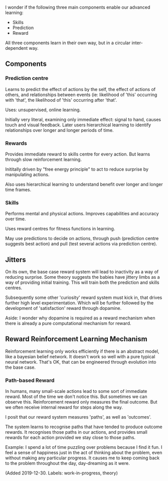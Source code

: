 I wonder if the following three main components enable our advanced learning:
* Skills
* Prediction
* Reward

All three components learn in their own way, but in a circular inter-dependent way. 

## Components
### Prediction centre
Learns to predict the effect of actions by the self, the effect of actions of others, and relationships between events (ie: likelihood of 'this' occurring with 'that', the likelihood of 'this' occurring after 'that'. 

Uses: unsupervised, online learning.

Initially very literal, examining only immediate effect: signal to hand, causes touch and visual feedback. Later users hierarchical learning to identify relationships over longer and longer periods of time. 

### Rewards
Provides immediate reward to skills centre for every action. But learns through slow reinforcement learning.

Inititally driven by "free energy principle" to act to reduce surprise by manipulating actions. 

Also uses hierarchical learning to understand benefit over longer and longer time frames. 

### Skills
Performs mental and physical actions. Improves capabilities and accuracy over time. 

Uses reward centres for fitness functions in learning.

May use predictions to decide on actions, through push (prediction centre suggests best action) and pull (test several actions via prediction centre).

## Jitters
On its own, the base case reward system will lead to inactivity as a way of reducing surprise. Some theory suggests the babies have jittery limbs as a way of providing initial training. This will train both the prediction and skills centres. 

Subsequently some other 'curiosity' reward system must kick in, that drives further high level experimentation. Which will be further followed by the development of 'satisfaction' reward through dopamine. 

Aside: I wonder why dopamine is required as a reward mechanism when there is already a pure computational mechanism for reward.

## Reward Reinforcement Learning Mechanism 
Reinforcement learning only works efficiently if there is an abstract model, like a bayesian belief network. It doesn't work so well with a pure typical neural network. That's OK, that can be engineered through evolution into the base case. 

### Path-based Reward 
In humans, many small-scale actions lead to some sort of immediate reward. Most of the time we don't notice this. But sometimes we can observe this. Reinforcement reward only measures the final outcome. But we often receive internal reward for steps along the way. 

I posit that our reward system measures 'paths', as well as 'outcomes'. 

The system learns to recognise paths that have tended to produce outcome rewards. It recognises those paths in our actions, and provides small rewards for each action provided we stay close to those paths. 

Example: I spend a lot of time puzzling over problems because I find it fun. I feel a sense of happiness just in the act of thinking about the problem, even without making any particular progress. It causes me to keep coming back to the problem throughout the day, day-dreaming as it were.

(Added 2019-12-30. Labels: work-in-progress, theory)